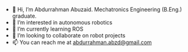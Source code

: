 - 👋 Hi, I’m Abdurrahman Abuzaid. Mechatronics Engineering (B.Eng.) graduate. 
- 👀 I’m interested in autonomous robotics
- 🌱 I’m currently learning ROS
- 💞️ I’m looking to collaborate on robot projects
- 📫 You can reach me at abdurrahman.abzd@gmail.com

